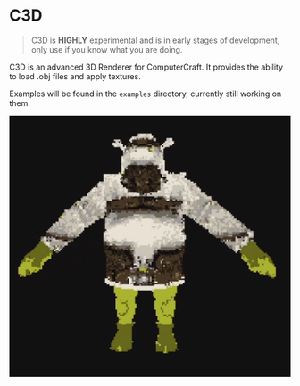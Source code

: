 # C3D
> C3D is **HIGHLY** experimental and is in early stages
> of development, only use if you know what you are doing.

C3D is an advanced 3D Renderer for ComputerCraft.
It provides the ability to load .obj files and apply textures.

Examples will be found in the `examples` directory, currently still working on them.

![3D shrek model with a texture](/shrek.png?raw=true "3D shrek model with a texture")
